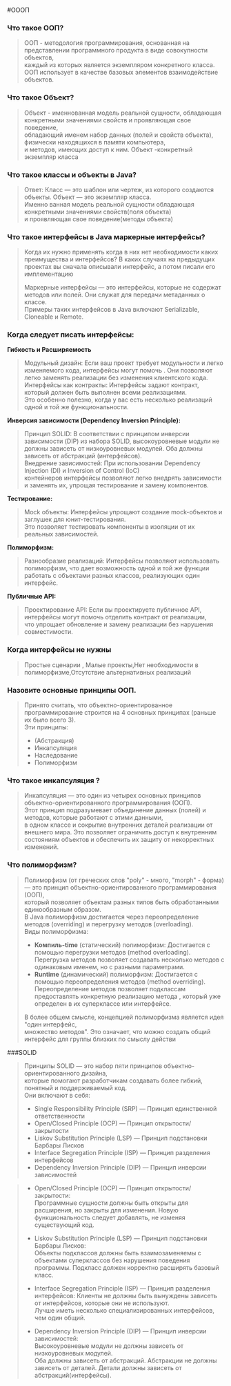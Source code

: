 #ОООП

### Что такое ООП?
> ООП - методология программирования, основанная на представлении программного продукта в виде совокупности объектов,   
> каждый из которых является экземпляром конкретного класса.   
> ООП использует в качестве базовых элементов взаимодействие объектов.

### Что такое Объект?
> Объект - именнованная модель реальной сущности, обладающая конкретными значениями свойств и проявляющая свое поведение,  
> обладающий именем набор данных (полей и свойств объекта), физически находящихся в памяти компьютера,   
> и методов, имеющих доступ к ним. Объект -конкретный экземпляр класса

### Что такое классы и объекты в Java?
>Ответ: Класс — это шаблон или чертеж, из которого создаются объекты. 
>Объект — это экземпляр класса.   
>Именно ванная модель реальной сущности обладающая конкретными значениями свойств(поля объекта)   
>и проявляющая свое поведение(методы объекта)

### Что такое интерфейсы в Java маркерные интерфейсы?
> Когда их нужно применять когда в них нет необходимости каких преимущества и интерфейсов? 
> В каких случаях на предыдущих проектах вы сначала описывали интерфейс, а потом писали его имплементацию
> 
> Маркерные интерфейсы — это интерфейсы, которые не содержат методов или полей. 
> Они служат для передачи метаданных о классе.   
> Примеры таких интерфейсов в Java включают Serializable, Cloneable и Remote.
>
### Когда следует писать интерфейсы:
**Гибкость и Расширяемость**

>Модульный дизайн: Если ваш проект требует модульности и легко изменяемого кода, интерфейсы могут помочь  . 
>Они позволяют легко заменять реализации без изменения клиентского кода.  
>Интерфейсы как контракты: Интерфейсы задают контракт, который должен быть выполнен всеми реализациями.   
>Это особенно полезно, когда у вас есть несколько реализаций одной и той же функциональности.

**Инверсия зависимости (Dependency Inversion Principle):**
>Принцип SOLID: В соответствии с принципом инверсии зависимости (DIP) из набора SOLID, 
> высокоуровневые модули не должны зависеть от низкоуровневых модулей. Оба должны зависеть от абстракций (интерфейсов).  
>Внедрение зависимостей: При использовании Dependency Injection (DI) и Inversion of Control (IoC)  
> контейнеров интерфейсы позволяют легко внедрять зависимости и заменять их, упрощая тестирование и замену компонентов.

**Тестирование:**  
>Mock объекты: Интерфейсы упрощают создание mock-объектов и заглушек для юнит-тестирования.    
>Это позволяет тестировать компоненты в изоляции от их реальных зависимостей.  

**Полиморфизм:**  
>Разнообразие реализаций: Интерфейсы позволяют использовать полиморфизм, что дает возможность одной и той же функции 
>работать с объектами разных классов, реализующих один интерфейс.  

**Публичные API:**
>Проектирование API: Если вы проектируете публичное API, интерфейсы могут помочь отделить контракт от реализации,   
> что упрощает обновление и замену реализации без нарушения совместимости.

### Когда интерфейсы не нужны
>Простые сценарии , Малые проекты,Нет необходимости в полиморфизме,Отсутствие альтернативных реализаций

### Назовите основные принципы ООП.

>Принято считать, что объектно-ориентированное программирование строится на 4 основных принципах (раньше их было всего 3).   
> Эти принципы:   
>- (Абстракция)
>- Инкапсуляция
>- Наследование
>- Полиморфизм

### Что такое инкапсуляция ? 
>Инкапсуляция — это один из четырех основных принципов объектно-ориентированного программирования (ООП).   
>Этот принцип подразумевает объединение данных (полей) и методов, которые работают с этими данными,   
>в одном классе и сокрытие внутренних деталей реализации от внешнего мира. Это позволяет ограничить доступ к внутренним   
>состояниям объектов и обеспечить их защиту от некорректных изменений.

### Что полиморфизм? 

>Полиморфизм (от греческих слов "poly" - много, "morph" - форма) — это принцип объектно-ориентированного программирования (ООП),   
>который позволяет объектам разных типов быть обработанными единообразным образом.  
>В Java полиморфизм достигается через переопределение методов (overriding) и перегрузку методов (overloading).  
>Виды полиморфизма:
>- **Компиль-time** (статический) полиморфизм:
>Достигается с помощью перегрузки методов (method overloading).  
>Перегрузка методов позволяет создавать несколько методов с одинаковым именем, но с разными параметрами.
>- **Runtime** (динамический) полиморфизм:
>Достигается с помощью переопределения методов (method overriding).  
>Переопределение методов позволяет подклассам предоставлять конкретную реализацию метода  , 
>который уже определен в их суперклассе или интерфейсе.
> 
> В более общем смысле, концепцией полиморфизма является идея "один интерфейс,   
>множество методов". Это означает, что можно создать общий интерфейс для группы близких по смыслу действи

###SOLID

>Принципы SOLID — это набор пяти принципов объектно-ориентированного дизайна,   
которые помогают разработчикам создавать более гибкий, понятный и поддерживаемый код.   
Они включают в себя:
>
>- Single Responsibility Principle (SRP) — Принцип единственной ответственности  
>- Open/Closed Principle (OCP) — Принцип открытости/закрытости  
>- Liskov Substitution Principle (LSP) — Принцип подстановки Барбары Лисков  
>- Interface Segregation Principle (ISP) — Принцип разделения интерфейсов  
>- Dependency Inversion Principle (DIP) — Принцип инверсии зависимостей


>- Open/Closed Principle (OCP) — Принцип открытости/закрытости:  
Программные сущности должны быть открыты для расширения, но закрыты для изменения. Новую функциональность следует добавлять, не изменяя существующий код.
>
>- Liskov Substitution Principle (LSP) — Принцип подстановки Барбары Лисков:  
Объекты подклассов должны быть взаимозаменяемы с объектами суперклассов без нарушения поведения программы. Подкласс должен корректно расширять базовый класс.
>
>- Interface Segregation Principle (ISP) — Принцип разделения интерфейсов:
   >Клиенты не должны быть вынуждены зависеть от интерфейсов, которые они не используют.   
   >Лучше иметь несколько специализированных интерфейсов, чем один общий.
>
>- Dependency Inversion Principle (DIP) — Принцип инверсии зависимостей:  
   >Высокоуровневые модули не должны зависеть от низкоуровневых модулей.   
   >Оба должны зависеть от абстракций. Абстракции не должны зависеть от деталей. Детали должны зависеть от абстракций(интерфейсы).  